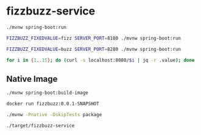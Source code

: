 # fizzbuzz-service

```sh
./mvnw spring-boot:run
```

```sh
FIZZBUZZ_FIXEDVALUE=fizz SERVER_PORT=8180 ./mvnw spring-boot:run
```

```sh
FIZZBUZZ_FIXEDVALUE=buzz SERVER_PORT=8280 ./mvnw spring-boot:run
```

```sh
for i in {1..15}; do (curl -s localhost:8080/$i | jq -r .value); done
```

## Native Image

```sh
./mvnw spring-boot:build-image
```

```sh
docker run fizzbuzz:0.0.1-SNAPSHOT
```

```sh
./mvnw -Pnative -DskipTests package
```

```sh
./target/fizzbuzz-service
```

